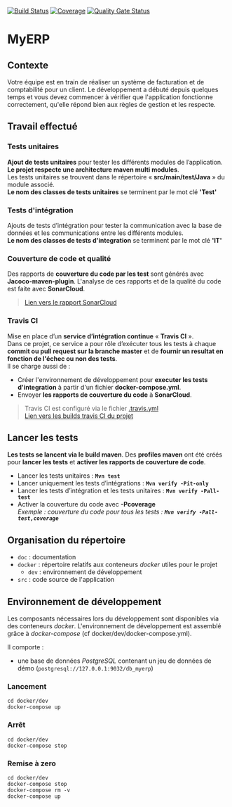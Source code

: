 [![Build Status](https://travis-ci.org/Valaragen/P9-comptabilite.svg?branch=master)](https://travis-ci.org/Valaragen/P9-comptabilite) [![Coverage](https://sonarcloud.io/api/project_badges/measure?project=Valaragen_P9-comptabilite&metric=coverage)](https://sonarcloud.io/dashboard?id=Valaragen_P9-comptabilite) [![Quality Gate Status](https://sonarcloud.io/api/project_badges/measure?project=Valaragen_P9-comptabilite&metric=alert_status)](https://sonarcloud.io/dashboard?id=Valaragen_P9-comptabilite)
# MyERP
## Contexte
Votre équipe est en train de réaliser un système de facturation et de comptabilité pour un client. 
Le développement a débuté depuis quelques temps et vous devez commencer à vérifier que l'application fonctionne correctement, qu'elle répond bien aux règles de gestion et les respecte.

## Travail effectué
### Tests unitaires
**Ajout de tests unitaires** pour tester les différents modules de l’application. 
**Le projet respecte une architecture maven multi modules**.  
Les tests unitaires se trouvent dans le répertoire « **src/main/test/Java** » du module associé.  
**Le nom des classes de tests unitaires** se terminent par le mot clé **'Test'**
 
### Tests d'intégration
Ajouts de tests d’intégration pour tester la communication avec la base de données et les communications entre les différents modules.  
**Le nom des classes de tests d'integration** se terminent par le mot clé **'IT'**

### Couverture de code et qualité
Des rapports de **couverture du code par les test** sont générés avec **Jacoco-maven-plugin**. L'analyse de ces rapports et de la qualité du code est faite avec **SonarCloud**.
> [Lien vers le rapport SonarCloud](https://sonarcloud.io/dashboard?id=Valaragen_P9-comptabilite)

### Travis CI 
Mise en place d’un **service d’intégration continue** « **Travis CI** ».  
Dans ce projet, ce service a pour rôle d’exécuter tous les tests à chaque **commit ou pull request sur la branche master** et de **fournir un resultat en fonction de l'échec ou non des tests**.  
Il se charge aussi de :
 - Créer l'environnement de développement pour **executer les tests d'integration** à partir d'un fichier **docker-compose.yml**.  
 - Envoyer **les rapports de couverture du code** à **SonarCloud**. 
> Travis CI est configuré via le fichier [.travis.yml](https://github.com/Valaragen/P9-comptabilite/blob/test/.travis.yml)  
> [Lien vers les builds travis CI du projet](https://travis-ci.org/Valaragen/P9-comptabilite)
 
## Lancer les tests

**Les tests se lancent via le build maven**. Des **profiles maven** ont été créés pour **lancer les tests** et **activer les rapports de couverture de code**.
 - Lancer les tests unitaires : **`Mvn test`**  
 - Lancer uniquement les tests d’intégrations : **`Mvn verify -Pit-only`**  
 - Lancer les tests d’intégration et les tests unitaires : **`Mvn verify -Pall-test`**
 - Activer la couverture du code avec **-Pcoverage**  
_Exemple : couverture du code pour tous les tests : **`Mvn verify -Pall-test,coverage`**_

## Organisation du répertoire

*   `doc` : documentation
*   `docker` : répertoire relatifs aux conteneurs _docker_ utiles pour le projet
    *   `dev` : environnement de développement
*   `src` : code source de l'application


## Environnement de développement

Les composants nécessaires lors du développement sont disponibles via des conteneurs _docker_.
L'environnement de développement est assemblé grâce à _docker-compose_
(cf docker/dev/docker-compose.yml).

Il comporte :

*   une base de données _PostgreSQL_ contenant un jeu de données de démo (`postgresql://127.0.0.1:9032/db_myerp`)

### Lancement

    cd docker/dev
    docker-compose up


### Arrêt

    cd docker/dev
    docker-compose stop


### Remise à zero

    cd docker/dev
    docker-compose stop
    docker-compose rm -v
    docker-compose up
